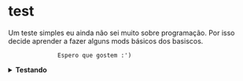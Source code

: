 # test
Um teste simples eu ainda não sei muito sobre programação.
Por isso decide aprender a fazer alguns mods básicos dos basiscos.
              
                  Espero que gostem :')
<details><summary><b>Testando</b></summary>
  <br>
  <p>
    <img src="https://user-images.SrOtaku/teste/blob/master-main/a02121c8-2eb2-44c8-9939-d3bb958a395d.gif" alt="" width="200" height="200" align="center">
    <br>
   Será que funciona ?
  </p>
</details>
